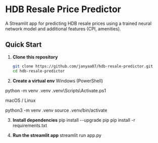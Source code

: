# HDB Resale Price Predictor

A Streamlit app for predicting HDB resale prices using a trained neural network model and additional features (CPI, amenities).

## Quick Start

1. **Clone this repository**  
   ```bash
   git clone https://github.com/janyaa07/hdb-resale-predictor.git
   cd hdb-resale-predictor

2. **Create a virtual env**
Windows (PowerShell)

python -m venv .venv
.venv\Scripts\Activate.ps1

macOS / Linux

python3 -m venv .venv
source .venv/bin/activate

3. **Install dependencies**
pip install --upgrade pip
pip install -r requirements.txt

4. **Run the streamlit app**
streamlit run app.py
